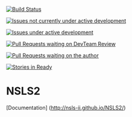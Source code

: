 [![Build Status](https://travis-ci.org/NSLS-II/NSLS2.svg?branch=master)](https://travis-ci.org/NSLS-II/NSLS2)

[![Issues not currently under active development](https://badge.waffle.io/NSLS-II/NSLS2.png?label=DEV:%20Inactive&title=Not%20Under%20Active%20Development)](https://waffle.io/NSLS-II/NSLS2)

[![Issues under active development](https://badge.waffle.io/NSLS-II/NSLS2.png?label=DEV:%20Active&title=Active%20Development)](https://waffle.io/NSLS-II/NSLS2)

[![Pull Requests waiting on DevTeam Review](https://badge.waffle.io/NSLS-II/NSLS2.png?label=PR:%20Review&title=Waiting%20For%20DevTeam%20Review)](https://waffle.io/NSLS-II/NSLS2)

[![Pull Requests waiting on the author](https://badge.waffle.io/NSLS-II/NSLS2.png?label=PR:%20Waiting%20For%20Author&title=Waiting%20For%20Author)](https://waffle.io/NSLS-II/NSLS2)

[![Stories in Ready](https://badge.waffle.io/NSLS-II/NSLS2.png?label=done&title=Done)](https://waffle.io/NSLS-II/NSLS2)


NSLS2
=====

[Documentation] (http://nsls-ii.github.io/NSLS2/)

